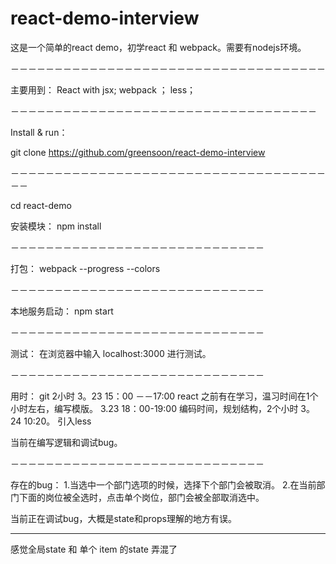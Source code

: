 # react-demo-interview
这是一个简单的react demo，初学react 和 webpack。需要有nodejs环境。

－－－－－－－－－－－－－－－－－－－－－－－－－－－－－－－－－－－－

主要用到：
  React with jsx;
  webpack ；
  less；
  
  
－－－－－－－－－－－－－－－－－－－－－－－－－－－－－－－－－－－
  
Install & run：

git clone https://github.com/greensoon/react-demo-interview


－－－－－－－－－－－－－－－－－－－－－－－－－－－－－－－－－－－－－－

cd react-demo


安装模块：
npm install

－－－－－－－－－－－－－－－－－－－－－－－－－－－－－

打包：
webpack --progress --colors

－－－－－－－－－－－－－－－－－－－－－－－－－－－－－

本地服务启动：
npm start

－－－－－－－－－－－－－－－－－－－－－－－－－－－－－

测试：
在浏览器中输入 localhost:3000 进行测试。

－－－－－－－－－－－－－－－－－－－－－－－－－－－－－

用时：
git 2小时       3。23 15：00 －－17:00
react 之前有在学习，温习时间在1个小时左右，编写模版。 3.23 18：00-19:00
编码时间，规划结构，2个小时 3。24 10:20。
引入less 

当前在编写逻辑和调试bug。

－－－－－－－－－－－－－－－－－－－－－－－－－－－－－

存在的bug：
1.当选中一个部门选项的时候，选择下个部门会被取消。
2.在当前部门下面的岗位被全选时，点击单个岗位，部门会被全部取消选中。

当前正在调试bug，大概是state和props理解的地方有误。


-------------------------------------------------
感觉全局state 和 单个 item 的state 弄混了
